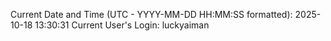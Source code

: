 Current Date and Time (UTC - YYYY-MM-DD HH:MM:SS formatted): 2025-10-18 13:30:31
Current User's Login: luckyaiman
